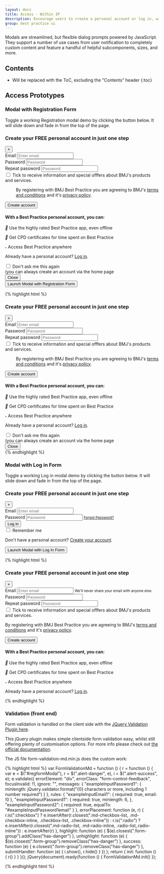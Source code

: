 ```yaml
---
layout: docs
title: Access - Within IP
description: Encourage users to create a personal account or log in, with Registration &amp; Log in Form in Modal
group: best practice ui
---
```


Modals are streamlined, but flexible dialog prompts powered by JavaScript. They support a number of use cases from user notification to completely custom content and feature a handful of helpful subcomponents, sizes, and more.

## Contents

* Will be replaced with the ToC, excluding the "Contents" header
{:toc}

## Access Prototypes

### Modal with Registration Form

Toggle a working Registration modal demo by clicking the button below. It will slide down and fade in from the top of the page.

<div id="exampleModalRegister" class="modal fade" tabindex="-1" role="dialog" aria-labelledby="exampleModalRegisterLabel" aria-hidden="true">
  <div class="modal-dialog modal-lg" role="document">
    <div class="modal-content">
      <div class="modal-header">
        <h3 class="modal-title" id="exampleModalRegisterLabel">Create your FREE personal account in just one step</h3>
        <button type="button" class="close" data-dismiss="modal" aria-label="Close">
          <span aria-hidden="true">&times;</span>
        </button>
      </div><!--- / modal-header -->
      <div class="modal-body">
        <div class="row">
          <div class="col-md-6">
            <form id="regformModal" action="#" novalidate="novalidate">
              <div class="form-group floating-label">
                <label for="exampleInputEmail1">Email</label>
                <input type="email" class="form-control" id="exampleInputEmail1" name="exampleInputEmail1" aria-describedby="emailHelp" placeholder="Enter email">
              </div>
              <div class="form-group floating-label">
                <label for="exampleInputPassword1">Password</label>
                <input type="password" class="form-control" id="exampleInputPassword1" name="exampleInputPassword1" placeholder="Password">
              </div>
              <div class="form-group floating-label">
                <label for="exampleInputPassword2">Repeat password</label>
                <input type="password" class="form-control" id="exampleInputPassword2" name="exampleInputPassword2" placeholder="Password">
              </div>
              <label class="custom-control custom-checkbox">
                <input type="checkbox" class="custom-control-input">
                <span class="custom-control-indicator"></span>
                <span class="custom-control-description">Tick to receive information and special offfers about BMJ's products and services.</span>
              </label>
              <p style="padding-left: 2.2rem; font-size: .875rem">By registering with BMJ Best Practice you are agreeing to BMJ's <a href="#">terms and conditions</a> and it's <a href="#">privacy policy</a>.</p>
              <div class="form-group">
                <button type="submit" class="btn btn-primary">Create account</button>
              </div>
            </form>
          </div>
          <div class="col-md-6">
            <div class="modalMessages">
              <h4>With a Best Practice personal account, you can:</h4>
                <p><i class="material-icons">&#xE0D4;</i> Use the highly rated Best Practice app, even offline</p>
                <p><i class="material-icons">&#xE8AE;</i> Get CPD certificates for time spent on Best Practice</p>
                <p><i class="material-icons">&#xE0C8;</i> Access Best Practice anywhere</p>
            </div>
            <p>Already have a personal account? <a href="#exampleModalLogIn" data-toggle="modal" data-dismiss="modal">Log in</a>.</p>
          </div>
        </div>
      </div><!--- / modal-body -->
      <div class="modal-footer">
        <div class="col-md-9">
          <label class="custom-control custom-checkbox">
              <input type="checkbox" class="custom-control-input">
              <span class="custom-control-indicator"></span>
              <span class="custom-control-description">Don't ask me this again<br />(you can always create an account via the home page</span>
            </label>
        </div>
        <div class="col-md-3">
          <div class="form-group">
            <button type="button" class="btn btn-default btn-block float-right" data-dismiss="modal" aria-label="Close">Close</button>
          </div>
        </div>
    </div><!--- / modal-footer -->
    </div><!--- / modal-content -->
  </div><!--- / modal-dialog -->
</div><!--- / exampleModalRegister -->

<div class="bd-example">
  <button type="button" class="btn btn-primary" data-toggle="modal" data-target="#exampleModalRegister">
    Launch Modal with Registration Form
  </button>
</div>

{% highlight html %}
<!-- Register Form in Modal -->
<div id="exampleModalRegister" class="modal fade" tabindex="-1" role="dialog" aria-labelledby="exampleModalRegisterLabel" aria-hidden="true">
  <div class="modal-dialog modal-lg" role="document">
    <div class="modal-content">
      <div class="modal-header">
        <h3 class="modal-title" id="exampleModalRegisterLabel">Create your FREE personal account in just one step</h3>
        <button type="button" class="close" data-dismiss="modal" aria-label="Close">
          <span aria-hidden="true">&times;</span>
        </button>
      </div><!--- / modal-header -->
      <div class="modal-body">
        <div class="row">
          <div class="col-md-6">
            <form id="regformModal" action="#" novalidate="novalidate">
              <div class="form-group floating-label">
                <label for="exampleInputEmail1">Email</label>
                <input type="email" class="form-control" id="exampleInputEmail1" name="exampleInputEmail1" aria-describedby="emailHelp" placeholder="Enter email">
              </div>
              <div class="form-group floating-label">
                <label for="exampleInputPassword1">Password</label>
                <input type="password" class="form-control" id="exampleInputPassword1" name="exampleInputPassword1" placeholder="Password">
              </div>
              <div class="form-group floating-label">
                <label for="exampleInputPassword2">Repeat password</label>
                <input type="password" class="form-control" id="exampleInputPassword2" name="exampleInputPassword2" placeholder="Password">
              </div>
              <label class="custom-control custom-checkbox">
                <input type="checkbox" class="custom-control-input">
                <span class="custom-control-indicator"></span>
                <span class="custom-control-description">Tick to receive information and special offfers about BMJ's products and services.</span>
              </label>
              <p style="padding-left: 2.2rem; font-size: .875rem">By registering with BMJ Best Practice you are agreeing to BMJ's <a href="#">terms and conditions</a> and it's <a href="#">privacy policy</a>.</p>
              <div class="form-group">
                <button type="submit" class="btn btn-primary">Create account</button>
              </div>
            </form>
          </div>
          <div class="col-md-6">
            <div class="modalMessages">
              <h4>With a Best Practice personal account, you can:</h4>
                <p><i class="material-icons">&#xE0D4;</i> Use the highly rated Best Practice app, even offline</p>
                <p><i class="material-icons">&#xE8AE;</i> Get CPD certificates for time spent on Best Practice</p>
                <p><i class="material-icons">&#xE0C8;</i> Access Best Practice anywhere</p>
            </div>
            <p>Already have a personal account? <a href="#exampleModalLogIn" data-toggle="modal" data-dismiss="modal">Log in</a>.</p>
          </div>
        </div>
      </div><!--- / modal-body -->
      <div class="modal-footer">
        <div class="col-md-9">
          <label class="custom-control custom-checkbox">
              <input type="checkbox" class="custom-control-input">
              <span class="custom-control-indicator"></span>
              <span class="custom-control-description">Don't ask me this again<br />(you can always create an account via the home page</span>
            </label>
        </div>
        <div class="col-md-3">
          <div class="form-group">
            <button type="button" class="btn btn-default btn-block float-right" data-dismiss="modal" aria-label="Close">Close</button>
          </div>
        </div>
    </div><!--- / modal-footer -->
    </div><!--- / modal-content -->
  </div><!--- / modal-dialog -->
</div><!--- / exampleModalRegister -->
{% endhighlight %}


### Modal with Log in Form

Toggle a working Log in modal demo by clicking the button below. It will slide down and fade in from the top of the page.

<div id="exampleModalLogIn" class="modal fade" tabindex="-1" role="dialog" aria-labelledby="exampleModalLogInLabel" aria-hidden="true">
  <div class="modal-dialog modal-lg" role="document">
    <div class="modal-content">
      <div class="modal-header">
        <h3 class="modal-title" id="exampleModalLogInLabel">Create your FREE personal account in just one step</h3>
        <button type="button" class="close" data-dismiss="modal" aria-label="Close">
          <span aria-hidden="true">&times;</span>
        </button>
      </div>
            <div class="modal-body">
        <div class="row">
          <div class="col-md-6">
            <form>
              <div class="form-group floating-label">
                <label for="exampleInputEmail2">Email</label>
                <input type="email" class="form-control" id="exampleInputEmail2" aria-describedby="emailHelp" placeholder="Enter email">
              </div>
              <div class="form-group floating-label">
                <label for="exampleInputPassword2">Password</label>
                <input type="password" class="form-control" id="exampleInputPassword2" placeholder="Password">
                <small id="emailHelp" class="form-text text-muted"><a href="#">Forgot Password?</a></small>
              </div>
              <div class="form-group">
                <button type="button" class="btn btn-primary">Log in</button>
              </div>
              <label class="custom-control custom-checkbox">
                <input type="checkbox" class="custom-control-input">
                <span class="custom-control-indicator"></span>
                <span class="custom-control-description">Remember me</span>
              </label>
              <p>Don't have a personal account? <a href="#exampleModalRegister" data-toggle="modal" data-dismiss="modal">Create your account</a>.</p>
            </form>
          </div>
          <div class="col-md-6">
            <!--- Empty for now -->
          </div>
        </div>
      </div>
    </div>
  </div>
</div>

<div class="bd-example">
  <button type="button" class="btn btn-primary" data-toggle="modal" data-target="#exampleModalLogIn">
    Launch Modal with Log In Form
  </button>
</div>

{% highlight html %}
<!-- Modal -->
<div class="modal fade" id="myModal" tabindex="-1" role="dialog" aria-labelledby="exampleModalLabel" aria-hidden="true">
  <div class="modal-dialog" role="document">
    <div class="modal-content">
      <div class="modal-header">
        <h3 class="modal-title" id="exampleModalLogInLabel">Create your FREE personal account in just one step</h3>
        <button type="button" class="close" data-dismiss="modal" aria-label="Close">
          <span aria-hidden="true">&times;</span>
        </button>
      </div>
            <div class="modal-body">
        <div class="row">
          <div class="col-md-6">
            <form>
              <div class="form-group floating-label">
                <label for="exampleInputEmail1">Email</label>
                <input type="email" class="form-control" id="exampleInputEmail1" aria-describedby="emailHelp" placeholder="Enter email">
                <small id="emailHelp" class="form-text text-muted">We'll never share your email with anyone else.</small>
              </div>
              <div class="form-group floating-label">
                <label for="exampleInputPassword1">Password</label>
                <input type="password" class="form-control" id="exampleInputPassword1" placeholder="Password">
              </div>
              <div class="form-group floating-label">
                <label for="exampleInputPassword1">Repeat password</label>
                <input type="password" class="form-control" id="exampleInputPassword1" placeholder="Password">
              </div>
              <label class="custom-control custom-checkbox">
                <input type="checkbox" class="custom-control-input">
                <span class="custom-control-indicator"></span>
                <span class="custom-control-description">Tick to receive information and special offfers about BMJ's products and services.</span>
              </label>
              <p>By registering with BMJ Best Practice you are agreeing to BMJ's <a href="#">terms and conditions</a> and it's <a href="#">privacy policy</a>.</p>
              <button type="button" class="btn btn-primary">Create account</button>
            </form>
          </div>
          <div class="col-md-6">
            <h4>With a Best Practice personal account, you can:</h4>
              <p><i class="material-icons">&#xE0D4;</i> Use the highly rated Best Practice app, even offline</p>
              <p><i class="material-icons">&#xE8AE;</i> Get CPD certificates for time spent on Best Practice</p>
              <p><i class="material-icons">&#xE0C8;</i> Access Best Practice anywhere</p>
            <p>Already have a personal account? <a href="#">Log in</a>.</p>
          </div>
        </div>
      </div>
    </div>
  </div>
</div>
{% endhighlight %}

<script>
window.setTimeout(function(){
            $('#exampleModalRegister').modal('show');
        }, 5000)
</script>

### Validation (front end)

Form validation is handled on the client side with the [JQuery Validation Plugin here](https://cdnjs.cloudflare.com/ajax/libs/jquery-validate/1.15.0/jquery.validate.js).

This jQuery plugin makes simple clientside form validation easy, whilst still offering plenty of customisation options. For more info please check out [the official documentation](http://jqueryvalidation.org/).

The JS file form-validation-md.min.js does the custom work:

{% highlight html %}
var FormValidationMd = function () {
        r = function () {
            var e = $("#regformModal"),
                r = $(".alert-danger", e),
                i = $(".alert-success", e);
            e.validate({
                errorElement: "div",
                errorClass: "form-control-feedback",
                focusInvalid: !1,
                ignore: "",
                messages: {
                    "exampleInputPassword1": {
                        minlength: jQuery.validator.format("{0} characters or more, including 1 number required")
                    }
                },
                rules: {
                    "exampleInputEmail1": {
                        required: true,
                        email: !0
                    },
                    "exampleInputPassword1": {
                        required: true,
                        minlength: 6,
                    },
                    "exampleInputPassword2": {
                        required: true,
                        equalTo: "#exampleInputPassword1email"
                    }
                },
                errorPlacement: function (e, r) {
                    r.is(":checkbox") ? e.insertAfter(r.closest(".md-checkbox-list, .md-checkbox-inline, .checkbox-list, .checkbox-inline")) : r.is(":radio") ? e.insertAfter(r.closest(".md-radio-list, .md-radio-inline, .radio-list,.radio-inline")) : e.insertAfter(r)
                },
                highlight: function (e) {
                    $(e).closest(".form-group").addClass("has-danger")
                },
                unhighlight: function (e) {
                    $(e).closest(".form-group").removeClass("has-danger")
                },
                success: function (e) {
                    e.closest(".form-group").removeClass("has-danger")
                },
                submitHandler: function (e) {
                    i.show(), r.hide()
                }
            })
        };
    return {
        init: function () {
            r()
        }
    }
}();
jQuery(document).ready(function () {
    FormValidationMd.init()
});

{% endhighlight html %}                           